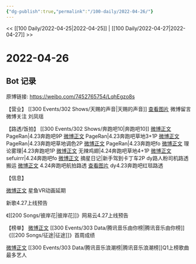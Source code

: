 ```yaml
---
{"dg-publish":true,"permalink":"/100-daily/2022-04-26/"}
---
```



<< [[100 Daily/2022-04-25\|2022-04-25]] | [[100 Daily/2022-04-27\|2022-04-27]] >>

# 2022-04-26

## Bot 记录

原博链接: https://weibo.com/7452765754/LqhEgzo8s

【营业】
[[300 Events/302 Shows/天赐的声音\|天赐的声音]]
[查看图片](https://wx2.sinaimg.cn/large/0088n2Pggy1h1n3scr5a3j30yi076wew.jpg) 微博留言 [](https://m.weibo.cn/1736988591/4761195887990783)
微博关注 刘凤瑶

【路透/饭拍】
[[300 Events/302 Shows/奔跑吧10\|奔跑吧10]]
[微博正文](https://m.weibo.cn/7633014126/4762443194044031) PageRan|4.23奔跑吧9P
[微博正文](https://m.weibo.cn/7633014126/4762579169445479) PageRan|4.23奔跑吧草地3+1P
[微博正文](https://m.weibo.cn/7633014126/4762592395136444) PageRan|4.23奔跑吧草地调色2P
[微博正文](https://m.weibo.cn/7633014126/4762644932726519) PageRan|4.23奔跑吧fo
[微博正文](https://m.weibo.cn/7458115630/4762298948782234) 理论雾理|4.23奔跑吧1P
[微博正文](https://m.weibo.cn/7495641082/4762540456804665) 无辣鸡翅|4.24奔跑吧草地4+1P
[微博正文](https://m.weibo.cn/7316571481/4762619851048333) sefuirrr|4.24奔跑吧fo
[微博正文](https://m.weibo.cn/6859101100/4762631686591959) 摘星日记|新手驾到卡丁车2P
[](https://m.weibo.cn/3940828412/4762273711131307) dy路人粉司机路透搬运
[微博正文](https://m.weibo.cn/2002620041/4762560248678502) 4.24奔跑吧航拍路透
[查看图片](https://wx1.sinaimg.cn/large/0088n2Pggy1h1nixbqouej30k00zktbq.jpg) dy4.23奔跑吧红毯路透

【信息】

[微博正文](https://m.weibo.cn/7738477510/4762494932091790) 星鱼VR动画延期

[](https://m.weibo.cn/5115715524/4762368749863275) 新歌4.27上线预告

[](https://m.weibo.cn/5115715524/4762511147009358) 《[[200 Songs/彼岸花\|彼岸花]]》网易云4.27上线预告

【榜单】
[微博正文](https://m.weibo.cn/6733257358/4762458457637798) [[300 Events/303 Data/腾讯音乐由你榜\|腾讯音乐由你榜]]《[[200 Songs/征途\|征途]]》首周成绩

[微博正文](https://m.weibo.cn/7530784115/4762555391674498) [[300 Events/303 Data/腾讯音乐浪潮榜\|腾讯音乐浪潮榜]]Q1上榜歌曲最多艺人
